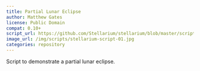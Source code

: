 ```yaml
---
title: Partial Lunar Eclipse
author: Matthew Gates
license: Public Domain
compat: 0.10+
script_url: https://github.com/Stellarium/stellarium/blob/master/scripts/lunar_partial.ssc
image_url: /img/scripts/stellarium-script-01.jpg
categories: repository
---
```

Script to demonstrate a partial lunar eclipse.

